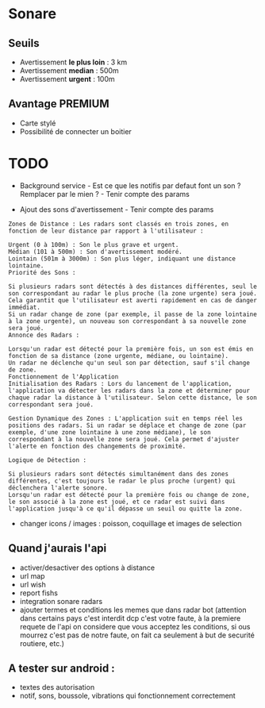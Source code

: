 # Sonare

## Seuils

- Avertissement **le plus loin** : 3 km
- Avertissement **median** : 500m
- Avertissement **urgent** : 100m

## Avantage PREMIUM

- Carte stylé
- Possibilité de connecter un boitier

# TODO

- Background service
        - Est ce que les notifis par defaut font un son ? Remplacer par le mien ?
        - Tenir compte des params
        
- Ajout des sons d'avertissement
        - Tenir compte des params
        
```
Zones de Distance : Les radars sont classés en trois zones, en fonction de leur distance par rapport à l'utilisateur :

Urgent (0 à 100m) : Son le plus grave et urgent.
Médian (101 à 500m) : Son d'avertissement modéré.
Lointain (501m à 3000m) : Son plus léger, indiquant une distance lointaine.
Priorité des Sons :

Si plusieurs radars sont détectés à des distances différentes, seul le son correspondant au radar le plus proche (la zone urgente) sera joué. Cela garantit que l'utilisateur est averti rapidement en cas de danger immédiat.
Si un radar change de zone (par exemple, il passe de la zone lointaine à la zone urgente), un nouveau son correspondant à sa nouvelle zone sera joué.
Annonce des Radars :

Lorsqu'un radar est détecté pour la première fois, un son est émis en fonction de sa distance (zone urgente, médiane, ou lointaine).
Un radar ne déclenche qu'un seul son par détection, sauf s'il change de zone.
Fonctionnement de l'Application
Initialisation des Radars : Lors du lancement de l'application, l'application va détecter les radars dans la zone et déterminer pour chaque radar la distance à l'utilisateur. Selon cette distance, le son correspondant sera joué.

Gestion Dynamique des Zones : L'application suit en temps réel les positions des radars. Si un radar se déplace et change de zone (par exemple, d'une zone lointaine à une zone médiane), le son correspondant à la nouvelle zone sera joué. Cela permet d'ajuster l'alerte en fonction des changements de proximité.

Logique de Détection :

Si plusieurs radars sont détectés simultanément dans des zones différentes, c'est toujours le radar le plus proche (urgent) qui déclenchera l'alerte sonore.
Lorsqu'un radar est détecté pour la première fois ou change de zone, le son associé à la zone est joué, et ce radar est suivi dans l'application jusqu'à ce qu'il dépasse un seuil ou quitte la zone.
```


- changer icons / images : poisson, coquillage et images de selection

## Quand j'aurais l'api
- activer/desactiver des options à distance
- url map
- url wish
- report fishs
- integration sonare radars
- ajouter termes et conditions les memes que dans radar bot (attention dans certains pays c'est interdit dcp c'est votre faute, à la premiere requete de l'api on considere que vous acceptez les conditions, si ous mourrez c'est pas de notre faute, on fait ca seulement à but de securité routiere, etc.)


## A tester sur android :
- textes des autorisation
- notif, sons, boussole, vibrations qui fonctionnement correctement
